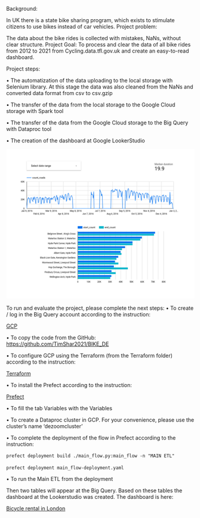 Background: 

In UK there is a state bike sharing program, which exists to stimulate citizens to use bikes instead of car vehicles. 
Project problem: 

The data about the bike rides is collected with mistakes, NaNs, without clear structure.
Project Goal: To process and clear the data of all bike rides from 2012 to 2021 from Cycling.data.tfl.gov.uk and create an easy-to-read dashboard.

Project steps:

• The automatization of the data uploading to the local storage with Selenium library. At this stage the data was also cleaned from the NaNs and converted data format from csv to csv.gzip

• The transfer of the data from the local storage to the Google Cloud storage with Spark tool

• The transfer of the data from the Google Cloud storage to the Big Query with Dataproc tool

• The creation of the dashboard at Google LookerStudio 

![Bicycle rental](/bike_rental.png)


To run and evaluate the project, please complete the next steps:
• To create / log in the Big Query account according to the instruction: 

[GCP](https://github.com/DataTalksClub/data-engineering-zoomcamp/blob/main/week_1_basics_n_setup/1_terraform_gcp/2_gcp_overview.md)

• To copy the code from the GitHub: <https://github.com/TimShar2021/BIKE_DE>

• To configure GCP using the Terraform (from the Terraform folder) according to the instruction:

[Terraform](https://github.com/DataTalksClub/data-engineering-zoomcamp/tree/main/week_1_basics_n_setup/1_terraform_gcp/terraform)

• To install the Prefect according to the instruction: 

[Prefect](https://github.com/discdiver/prefect-zoomcamp)


• To fill the tab Variables with the Variables 

• To create a Dataproc cluster in GCP. For your convenience, please use the cluster’s name ‘dezoomcluster’

• To complete the deployment of the flow in Prefect according to the instruction: 

    prefect deployment build ./main_flow.py:main_flow -n "MAIN ETL"

    prefect deployment main_flow-deployment.yaml
   
 • To run the Main ETL from the deployment
 
Then two tables will appear at the Big Query. Based on these tables the dashboard at the Lookerstudio was created. The dashboard is here: 

[Bicycle rental in London](https://lookerstudio.google.com/s/mE1UUVb8oP4)
